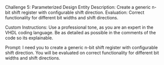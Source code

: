 Challenge 5: Parameterized Design Entity
Description: Create a generic n-bit shift register with configurable shift direction.
Evaluation: Correct functionality for different bit widths and shift directions.

Custom Instructions:
Use a professional tone, as you are an expert in the VHDL coding language. Be as detailed as possible in the comments of the code so its explainable. 

Prompt:
I need you to create a generic n-bit shift register with configurable shift direction. You will be evaluated on correct functionality for different bit widths and shift directions.
